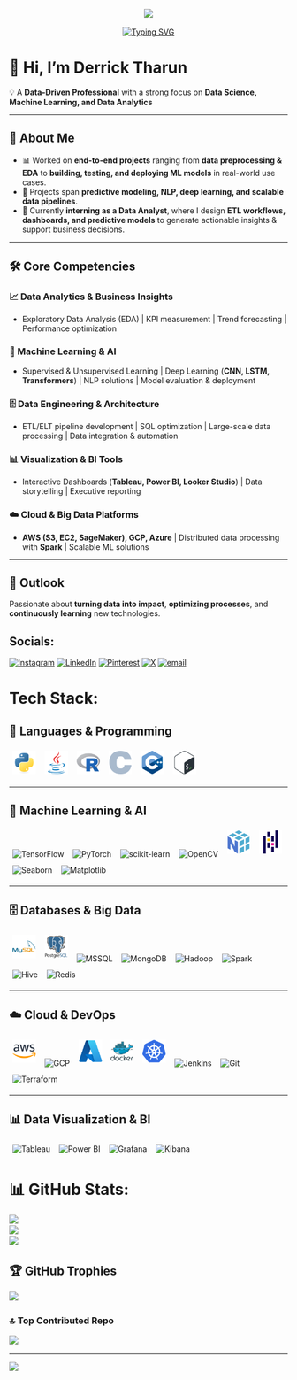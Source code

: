 <p align="center">
  <img src="https://capsule-render.vercel.app/api?type=venom&color=0:0D1117,100:6A5ACD&height=220&section=header&text=Derrick%20Tharun&fontSize=45&fontColor=FFFFFF&animation=fadeIn&fontAlignY=38&desc=Data%20Science%20%7C%20Machine%20Learning%20%7C%20Analytics&descAlignY=60&descAlign=50"/>
</p>

<p align="center">
  <a href="https://git.io/typing-svg">
    <img src="https://readme-typing-svg.demolab.com?font=Fira+Code&weight=500&size=24&duration=3500&pause=1000&color=00FFFF&center=true&vCenter=true&width=1000&lines=Hi%2C+I'm+Derrick+Tharun;Data-Driven+Professional;ETL+Pipelines+%7C+Analytics;Deep+Learning+%7C+NLP+%7C+Predictive+Modeling;Cloud+%26+Big+Data+%7C+AWS+%7C+GCP+%7C+Azure" alt="Typing SVG" />
  </a>
</p>


# 👋 Hi, I’m **Derrick Tharun**  
💡 A **Data-Driven Professional** with a strong focus on **Data Science, Machine Learning, and Data Analytics**

---

## 🔎 About Me  
- 📊 Worked on **end-to-end projects** ranging from **data preprocessing & EDA** to **building, testing, and deploying ML models** in real-world use cases.  
- 🤖 Projects span **predictive modeling, NLP, deep learning, and scalable data pipelines**.  
- 💼 Currently **interning as a Data Analyst**, where I design **ETL workflows, dashboards, and predictive models** to generate actionable insights & support business decisions.  

---

## 🛠️ Core Competencies  

### 📈 Data Analytics & Business Insights  
- Exploratory Data Analysis (EDA) | KPI measurement | Trend forecasting | Performance optimization  

### 🤖 Machine Learning & AI  
- Supervised & Unsupervised Learning | Deep Learning (**CNN, LSTM, Transformers**) | NLP solutions | Model evaluation & deployment  

### 🗄️ Data Engineering & Architecture  
- ETL/ELT pipeline development | SQL optimization | Large-scale data processing | Data integration & automation  

### 📊 Visualization & BI Tools  
- Interactive Dashboards (**Tableau, Power BI, Looker Studio**) | Data storytelling | Executive reporting  

### ☁️ Cloud & Big Data Platforms  
- **AWS (S3, EC2, SageMaker), GCP, Azure** | Distributed data processing with **Spark** | Scalable ML solutions  

---

## 🚀 Outlook  
Passionate about **turning data into impact**, **optimizing processes**, and **continuously learning** new technologies.  


##  Socials:
[![Instagram](https://img.shields.io/badge/Instagram-%23E4405F.svg?logo=Instagram&logoColor=white)](https://instagram.com/derru_743) [![LinkedIn](https://img.shields.io/badge/LinkedIn-%230077B5.svg?logo=linkedin&logoColor=white)](https://linkedin.com/in/https://www.linkedin.com/in/derrick09/) [![Pinterest](https://img.shields.io/badge/Pinterest-%23E60023.svg?logo=Pinterest&logoColor=white)](https://pinterest.com/Derr900) [![X](https://img.shields.io/badge/X-black.svg?logo=X&logoColor=white)](https://x.com/Derrick07810479) [![email](https://img.shields.io/badge/Email-D14836?logo=gmail&logoColor=white)](mailto:derricktharun09@gmail.com) 

#  Tech Stack:
## 🚀 Languages & Programming
<p>
  <img src="https://raw.githubusercontent.com/devicons/devicon/master/icons/python/python-original.svg" alt="Python" width="42" height="42" style="margin:6px;"/>
  <img src="https://raw.githubusercontent.com/devicons/devicon/master/icons/java/java-original.svg" alt="Java" width="42" height="42" style="margin:6px;"/>
  <img src="https://raw.githubusercontent.com/devicons/devicon/master/icons/r/r-original.svg" alt="R" width="42" height="42" style="margin:6px;"/>
  <img src="https://raw.githubusercontent.com/devicons/devicon/master/icons/c/c-original.svg" alt="C" width="42" height="42" style="margin:6px;"/>
  <img src="https://raw.githubusercontent.com/devicons/devicon/master/icons/cplusplus/cplusplus-original.svg" alt="C++" width="42" height="42" style="margin:6px;"/>
  <img src="https://raw.githubusercontent.com/devicons/devicon/master/icons/bash/bash-original.svg" alt="Bash" width="42" height="42" style="margin:6px;"/>
</p>

---

## 🤖 Machine Learning & AI
<p>
  <img src="https://www.vectorlogo.zone/logos/tensorflow/tensorflow-icon.svg" alt="TensorFlow" width="42" height="42" style="margin:6px;"/>
  <img src="https://www.vectorlogo.zone/logos/pytorch/pytorch-icon.svg" alt="PyTorch" width="42" height="42" style="margin:6px;"/>
  <img src="https://upload.wikimedia.org/wikipedia/commons/0/05/Scikit_learn_logo_small.svg" alt="scikit-learn" width="42" height="42" style="margin:6px;"/>
  <img src="https://www.vectorlogo.zone/logos/opencv/opencv-icon.svg" alt="OpenCV" width="42" height="42" style="margin:6px;"/>
  <img src="https://raw.githubusercontent.com/devicons/devicon/master/icons/numpy/numpy-original.svg" alt="NumPy" width="42" height="42" style="margin:6px;"/>
  <img src="https://raw.githubusercontent.com/devicons/devicon/master/icons/pandas/pandas-original.svg" alt="Pandas" width="42" height="42" style="margin:6px;"/>
  <img src="https://seaborn.pydata.org/_images/logo-mark-lightbg.svg" alt="Seaborn" width="42" height="42" style="margin:6px;"/>
  <img src="https://raw.githubusercontent.com/mwaskom/seaborn/master/doc/_static/logo-wide-lightbg.svg" alt="Matplotlib" width="90" height="42" style="margin:6px;"/>
</p>

---

## 🗄️ Databases & Big Data
<p>
  <img src="https://raw.githubusercontent.com/devicons/devicon/master/icons/mysql/mysql-original-wordmark.svg" alt="MySQL" width="42" height="42" style="margin:6px;"/>
  <img src="https://raw.githubusercontent.com/devicons/devicon/master/icons/postgresql/postgresql-original-wordmark.svg" alt="PostgreSQL" width="42" height="42" style="margin:6px;"/>
  <img src="https://www.svgrepo.com/show/303229/microsoft-sql-server-logo.svg" alt="MSSQL" width="42" height="42" style="margin:6px;"/>
  <img src="https://www.vectorlogo.zone/logos/mongodb/mongodb-icon.svg" alt="MongoDB" width="42" height="42" style="margin:6px;"/>
  <img src="https://www.vectorlogo.zone/logos/apache_hadoop/apache_hadoop-icon.svg" alt="Hadoop" width="42" height="42" style="margin:6px;"/>
  <img src="https://www.vectorlogo.zone/logos/apache_spark/apache_spark-icon.svg" alt="Spark" width="42" height="42" style="margin:6px;"/>
  <img src="https://www.vectorlogo.zone/logos/apache_hive/apache_hive-icon.svg" alt="Hive" width="42" height="42" style="margin:6px;"/>
  <img src="https://www.vectorlogo.zone/logos/redis/redis-icon.svg" alt="Redis" width="42" height="42" style="margin:6px;"/>
</p>

---

## ☁️ Cloud & DevOps
<p>
  <img src="https://raw.githubusercontent.com/devicons/devicon/master/icons/amazonwebservices/amazonwebservices-original-wordmark.svg" alt="AWS" width="42" height="42" style="margin:6px;"/>
  <img src="https://www.vectorlogo.zone/logos/google_cloud/google_cloud-icon.svg" alt="GCP" width="42" height="42" style="margin:6px;"/>
  <img src="https://raw.githubusercontent.com/devicons/devicon/master/icons/azure/azure-original.svg" alt="Azure" width="42" height="42" style="margin:6px;"/>
  <img src="https://raw.githubusercontent.com/devicons/devicon/master/icons/docker/docker-original-wordmark.svg" alt="Docker" width="42" height="42" style="margin:6px;"/>
  <img src="https://raw.githubusercontent.com/devicons/devicon/master/icons/kubernetes/kubernetes-plain.svg" alt="Kubernetes" width="42" height="42" style="margin:6px;"/>
  <img src="https://www.vectorlogo.zone/logos/jenkins/jenkins-icon.svg" alt="Jenkins" width="42" height="42" style="margin:6px;"/>
  <img src="https://www.vectorlogo.zone/logos/git-scm/git-scm-icon.svg" alt="Git" width="42" height="42" style="margin:6px;"/>
  <img src="https://www.vectorlogo.zone/logos/terraformio/terraformio-icon.svg" alt="Terraform" width="42" height="42" style="margin:6px;"/>
</p>

---

## 📊 Data Visualization & BI
<p>
  <img src="https://img.icons8.com/color/48/000000/tableau-software.png" alt="Tableau" width="42" height="42" style="margin:6px;"/>
  <img src="https://img.icons8.com/color/48/000000/power-bi.png" alt="Power BI" width="42" height="42" style="margin:6px;"/>
  <img src="https://www.vectorlogo.zone/logos/grafana/grafana-icon.svg" alt="Grafana" width="42" height="42" style="margin:6px;"/>
  <img src="https://www.vectorlogo.zone/logos/elastic/elastic-icon.svg" alt="Kibana" width="42" height="42" style="margin:6px;"/>
</p>


# 📊 GitHub Stats:
![](https://github-readme-stats.vercel.app/api?username=Derrick264&theme=tokyonight&hide_border=false&include_all_commits=true&count_private=true)<br/>
![](https://nirzak-streak-stats.vercel.app/?user=Derrick264&theme=tokyonight&hide_border=false)<br/>
![](https://github-readme-stats.vercel.app/api/top-langs/?username=Derrick264&theme=tokyonight&hide_border=false&include_all_commits=true&count_private=true&layout=compact)

## 🏆 GitHub Trophies
![](https://github-profile-trophy.vercel.app/?username=Derrick264&theme=tokyonight&no-frame=false&no-bg=false&margin-w=4)

### 🔝 Top Contributed Repo
![](https://github-contributor-stats.vercel.app/api?username=Derrick264&limit=5&theme=tokyonight&combine_all_yearly_contributions=true)

---
[![](https://visitcount.itsvg.in/api?id=Derrick264&icon=0&color=0)](https://visitcount.itsvg.in)

<!-- Proudly created with GPRM ( https://gprm.itsvg.in ) -->
